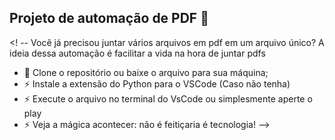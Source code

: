 ## Projeto de automação de PDF 👋

<! --
Você já precisou juntar vários arquivos em pdf em um arquivo único? A ideia dessa automação é facilitar a vida na hora de juntar pdfs

- 🌱 Clone o repositório ou baixe o arquivo para sua máquina;
- ⚡ Instale a extensão do Python para o VSCode (Caso não tenha)
- ⚡ Execute o arquivo no terminal do VsCode ou simplesmente aperte o play 
- ⚡ Veja a mágica acontecer: não é feitiçaria é tecnologia! 
-->